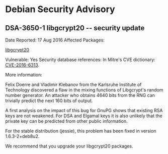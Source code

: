 
Debian Security Advisory
========================


DSA-3650-1 libgcrypt20 -- security update
-----------------------------------------



Date Reported:
17 Aug 2016
Affected Packages:

[libgcrypt20](https://packages.debian.org/src:libgcrypt20)

Vulnerable:
Yes
Security database references:
In Mitre's CVE dictionary: [CVE-2016-6313](https://security-tracker.debian.org/tracker/CVE-2016-6313).  

More information:

Felix Doerre and Vladimir Klebanov from the Karlsruhe Institute of
Technology discovered a flaw in the mixing functions of Libgcrypt's
random number generator. An attacker who obtains 4640 bits from the RNG
can trivially predict the next 160 bits of output.


A first analysis on the impact of this bug for GnuPG shows that existing
RSA keys are not weakened. For DSA and Elgamal keys it is also unlikely
that the private key can be predicted from other public information.


For the stable distribution (jessie), this problem has been fixed in
version 1.6.3-2+deb8u2.


We recommend that you upgrade your libgcrypt20 packages.





